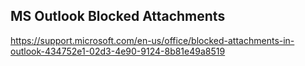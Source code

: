 
## MS Outlook Blocked Attachments
https://support.microsoft.com/en-us/office/blocked-attachments-in-outlook-434752e1-02d3-4e90-9124-8b81e49a8519
